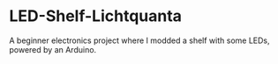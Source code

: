 # LED-Shelf-Lichtquanta
A beginner electronics project where I modded a shelf with some LEDs, powered by an Arduino.
